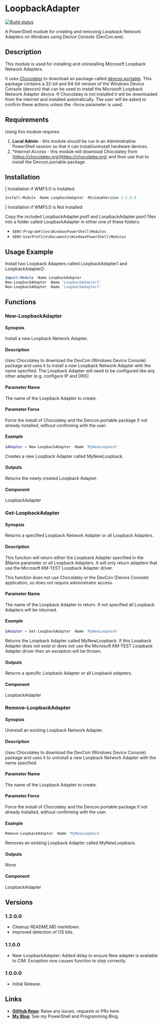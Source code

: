 # LoopbackAdapter

[![Build status](https://ci.appveyor.com/api/projects/status/qb67s7iw1jp7e32t/branch/master?svg=true)](https://ci.appveyor.com/project/PlagueHO/loopbackadapter/branch/master)

A PowerShell module for creating and removing Loopback Network Adapters on Windows
using Device Console (DevCon.exe).

## Description

This module is used for installing and uninstalling Microsoft Loopback Network Adapters.

It uses [Chocolatey](https://chocolatey.org/) to download an package called [devcon.portable](https://chocolatey.org/packages/devcon.portable/).
This package contains a 32-bit and 64-bit version of the Windows Device Console (devcon)
that can be used to install the Microsoft Loopback Network Adapter device. If
Chocolatey is not installed it will be downloaded from the internet and installed
automatically. The user will be asked to confirm these actions unless the -force
parameter is used.


## Requirements

Using this module requires:

1. **Local Admin** - this module should be run in an Administrative PowerShell
  session so that it can install/uninstall hardware devices.
1. **Internet Access* - this module will download Chocolatey from [https://chocolatey.org](https://chocolatey.org)
  and then use that to install the Devcon.portable package.

## Installation

| Installation if WMF5.0 is Installed:

```PowerShell
Install-Module -Name LoopbackAdapter -MinimumVersion 1.2.0.0
```

| Installation if WMF5.0 is Not Installed

Copy the included LoopbackAdapter.psd1 and LoopbackAdapter.psm1 files into a folder
called LoopbackAdapter in either one of these folders:

* ```$ENV:ProgramFiles\WindowsPowerShell\Modules```
* ```$ENV:UserProfile\Documents\WindowsPowerShell\Modules```

## Usage Example

Install two Loopback Adapters called LoopbackAdapter1 and LoopbackAdapter2:

```powershell
Import-Module -Name LoopbackAdapter
New-LoopbackAdapter -Name 'LoopbackAdapter1'
New-LoopbackAdapter -Name 'LoopbackAdapter2'
```

## Functions

### New-LoopbackAdapter

#### Synopsis

Install a new Loopback Network Adapter.

#### Description

Uses Chocolatey to download the DevCon (Windows Device Console) package and uses
it to install a new Loopback Network Adapter with the name specified.
The Loopback Adapter will need to be configured like any other adapter (e.g.
configure IP and DNS)

#### Parameter Name

The name of the Loopback Adapter to create.

#### Parameter Force

Force the install of Chocolatey and the Devcon.portable package if not already
installed, without confirming with the user.

#### Example

```powershell
$Adapter = New-LoopbackAdapter -Name 'MyNewLoopback'
```

Creates a new Loopback Adapter called MyNewLoopback.

#### Outputs

Returns the newly created Loopback Adapter.

#### Component

LoopbackAdapter

### Get-LoopbackAdapter

#### Synopsis

Returns a specified Loopback Network Adapter or all Loopback Adapters.

#### Description

This function will return either the Loopback Adapter specified in the $Name
parameter or all Loopback Adapters.
It will only return adapters that use the Microsoft KM-TEST Loopback Adapter driver.

This function does not use Chocolatey or the DevCon (Device Console) application,
so does not require administrator access.

#### Parameter Name

The name of the Loopback Adapter to return.
If not specified all Loopback Adapters will be returned.

#### Example

```powershell
$Adapter = Get-LoopbackAdapter -Name 'MyNewLoopback'
```

Returns the Loopback Adapter called MyNewLoopback. If this Loopback Adapter does
not exist or does not use the Microsoft KM-TEST Loopback Adapter driver then an
exception will be thrown.

#### Outputs

Returns a specific Loopback Adapter or all Loopback adapters.

#### Component

LoopbackAdapter

### Remove-LoopbackAdapter

#### Synopsis

Uninstall an existing Loopback Network Adapter.

#### Description

Uses Chocolatey to download the DevCon (Windows Device Console) package and
uses it to uninstall a new Loopback Network Adapter with the name specified.

#### Parameter Name

The name of the Loopback Adapter to create.

#### Parameter Force

Force the install of Chocolatey and the Devcon.portable package if not already
installed, without confirming with the user.

#### Example

```powershell
Remove-LoopbackAdapter -Name 'MyNewLoopback'
```

Removes an existing Loopback Adapter called MyNewLoopback.

#### Outputs

None

#### Component

LoopbackAdapter

## Versions

### 1.2.0.0

* Cleanup README.MD markdown.
* Improved detection of OS bits.

### 1.1.0.0

* New-LoopbackAdapter: Added delay to ensure New adapter is available to CIM.
                       Exception now causes function to stop correctly.

### 1.0.0.0

* Initial Release.

## Links

* **[GitHub Repo](https://github.com/PlagueHO/LoopbackAdapter)**: Raise any issues,
  requests or PRs here.
* **[My Blog](https://dscottraynsford.wordpress.com)**: See my PowerShell and
  Programming Blog.
